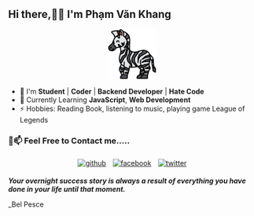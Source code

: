 
  ## Hi there,👋👋 I'm Phạm Văn Khang 

<p align="center">
<img width="20%" src="https://github.com/vkhang-stack/vkhang-stack/blob/master/zebra.png"/>
</p>


- 🔭 I'm **Student** | **Coder** | **Backend Developer** | **Hate Code**
- 🌱 Currently Learning **JavaScript**, **Web Development**
- ⚡ Hobbies: Reading Book, listening to music, playing game League of Legends

### 💬📫 Feel Free to Contact me.....

<p align="center">
	<a href="https://github.com/vkhangstack"><img alt="github" width="10%" style="padding:5px" src="https://img.icons8.com/clouds/100/000000/github.png"/></a>
	<a href="https://www.facebook.com/vkhang.pvkteam/"><img alt="facebook" width="10%" style="padding:5px" src="https://img.icons8.com/clouds/100/000000/facebook-new.png"/></a>
	<a href="https://twitter.com/hx10r"><img alt="twitter" width="10%" style="padding:5px" src="https://img.icons8.com/clouds/100/000000/twitter.png"/></a>
</p>

  _**Your overnight success story is always a result of everything you have done in your life until that moment.**_

_Bel Pesce